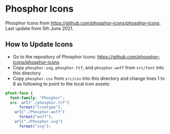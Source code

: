 # Phosphor Icons

Phosphor Icons from <https://github.com/phosphor-icons/phosphor-icons>. Last update from 5th June 2021.

## How to Update Icons
- Go to the repository of Phosphor Icons: <https://github.com/phosphor-icons/phosphor-icons>
- Copy `phosphor.svg`, `phosphor.ttf`, and `phosphor.woff` from `src/font` into this directory.
- Copy `phosphor.css` from `src/css` into this directory and change lines 1 to 8 as following to point to the local icon assets:

```CSS
@font-face {
  font-family: "Phosphor";
  src: url("./phosphor.ttf")
      format("truetype"),
    url("./Phosphor.woff")
      format("woff"),
    url("./Phosphor.svg")
      format("svg");
```